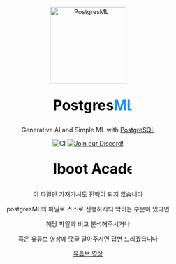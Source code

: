 <p align="center">
  <a href="https://postgresml.org/">
    <img src="https://postgresml.org/dashboard/static/images/owl_gradient.svg" width="175" alt="PostgresML">
  </a>
</p>
  
<h2 align="center">
  <a href="https://postgresml.org/">
    <svg version="1.1"
        xmlns="http://www.w3.org/2000/svg"
        xmlns:xlink="http://www.w3.org/1999/xlink"
        width="200" height="50"
    >
        <text font-size="32" x="20" y="32">
            <tspan fill="white" style="mix-blend-mode: difference;">Postgres</tspan><tspan fill="dodgerblue">ML</tspan>
        </text>
    </svg>
  </a>
</h2>

<p align="center">
    Generative AI and Simple ML with 
    <a href="https://www.postgresql.org/" target="_blank">PostgreSQL</a>
</p>

<p align="center">
    <img alt="CI" src="https://github.com/postgresml/postgresml/actions/workflows/ci.yml/badge.svg" />
    <a href="https://discord.gg/DmyJP3qJ7U" target="_blank">
        <img src="https://img.shields.io/discord/1013868243036930099" alt="Join our Discord!" />
    </a>
</p>

<h2 align="center">
  <a href="https://www.facebook.com/itspool/">
    <svg version="1.1"
        xmlns="http://www.w3.org/2000/svg"
        xmlns:xlink="http://www.w3.org/1999/xlink"
        width="200" height="50"
    >
        <text font-size="32" x="20" y="32">
            <tspan fill="white" style="mix-blend-mode: difference;">Iboot Academy</tspan>
        </text>
    </svg>
  </a>
</h2>

<p align="center">
    이 파일만 가져가셔도 진행이 되지 않습니다
</p>
<p align="center">
    postgresML의 파일로 스스로 진행하시되 막히는 부분이 있다면 
</p>

<p align="center">
    해당 파일과 비교 분석해주시거나
</p>

<p align="center">
    혹은 유튜브 영상에 댓글 달아주시면 답변 드리겠습니다
</p>

<p align="center">
    <a href="https://youtu.be/8eWFXb8PxII?si=r9YegD2Rq3V2pMCO" target="_blank">유튜브 영상</a>
</p>
